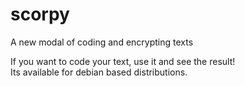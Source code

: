 # scorpy
A new modal of coding and encrypting texts

If you want to code your text, use it and see the result!<br>
Its available for debian based distributions.
